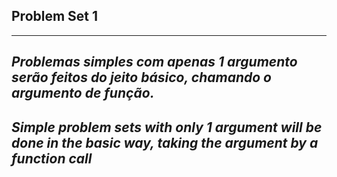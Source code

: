 ## Problem Set 1
---------------------------------------------------------------------------------------------------------------
*Problemas simples com apenas 1 argumento serão feitos do jeito básico, chamando o argumento de função.*
---------------------------------------------------------------------------------------------------------------
*Simple problem sets with only 1 argument will be done in the basic way, taking the argument by a function call*
---------------------------------------------------------------------------------------------------------------
